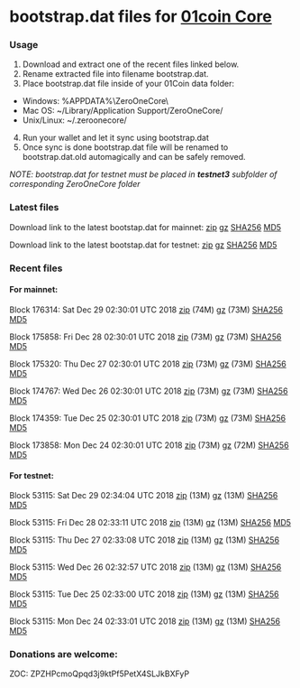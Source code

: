 # bootstrap.dat files for [01coin Core](https://01coin.io)

### Usage

1. Download and extract one of the recent files linked below.
2. Rename extracted file into filename bootstrap.dat.
3. Place bootstrap.dat file inside of your 01Coin data folder:
 - Windows: %APPDATA%\ZeroOneCore\
 - Mac OS: ~/Library/Application Support/ZeroOneCore/
 - Unix/Linux: ~/.zeroonecore/
4. Run your wallet and let it sync using bootstrap.dat
5. Once sync is done bootstrap.dat file will be renamed to bootstrap.dat.old automagically and can be safely removed.

_NOTE: bootstrap.dat for testnet must be placed in **testnet3** subfolder of corresponding ZeroOneCore folder_

### Latest files
Download link to the latest bootstap.dat for mainnet: [zip](https://files.01coin.io/mainnet/bootstrap.dat.zip) [gz](https://files.01coin.io/mainnet/bootstrap.dat.tar.gz) [SHA256](https://files.01coin.io/mainnet/sha256.txt) [MD5](https://files.01coin.io/mainnet/md5.txt)

Download link to the latest bootstap.dat for testnet: [zip](https://files.01coin.io/testnet/bootstrap.dat.zip) [gz](https://files.01coin.io/testnet/bootstrap.dat.tar.gz) [SHA256](https://files.01coin.io/testnet/sha256.txt) [MD5](https://files.01coin.io/testnet/md5.txt)

### Recent files

#### For mainnet:

Block 176314: Sat Dec 29 02:30:01 UTC 2018 [zip](https://files.01coin.io/mainnet/2018-12-29/bootstrap.dat.zip) (74M) [gz](https://files.01coin.io/mainnet/2018-12-29/bootstrap.dat.tar.gz) (73M) [SHA256](https://files.01coin.io/mainnet/2018-12-29/sha256.txt) [MD5](https://files.01coin.io/mainnet/2018-12-29/md5.txt)

Block 175858: Fri Dec 28 02:30:01 UTC 2018 [zip](https://files.01coin.io/mainnet/2018-12-28/bootstrap.dat.zip) (73M) [gz](https://files.01coin.io/mainnet/2018-12-28/bootstrap.dat.tar.gz) (73M) [SHA256](https://files.01coin.io/mainnet/2018-12-28/sha256.txt) [MD5](https://files.01coin.io/mainnet/2018-12-28/md5.txt)

Block 175320: Thu Dec 27 02:30:01 UTC 2018 [zip](https://files.01coin.io/mainnet/2018-12-27/bootstrap.dat.zip) (73M) [gz](https://files.01coin.io/mainnet/2018-12-27/bootstrap.dat.tar.gz) (73M) [SHA256](https://files.01coin.io/mainnet/2018-12-27/sha256.txt) [MD5](https://files.01coin.io/mainnet/2018-12-27/md5.txt)

Block 174767: Wed Dec 26 02:30:01 UTC 2018 [zip](https://files.01coin.io/mainnet/2018-12-26/bootstrap.dat.zip) (73M) [gz](https://files.01coin.io/mainnet/2018-12-26/bootstrap.dat.tar.gz) (73M) [SHA256](https://files.01coin.io/mainnet/2018-12-26/sha256.txt) [MD5](https://files.01coin.io/mainnet/2018-12-26/md5.txt)

Block 174359: Tue Dec 25 02:30:01 UTC 2018 [zip](https://files.01coin.io/mainnet/2018-12-25/bootstrap.dat.zip) (73M) [gz](https://files.01coin.io/mainnet/2018-12-25/bootstrap.dat.tar.gz) (73M) [SHA256](https://files.01coin.io/mainnet/2018-12-25/sha256.txt) [MD5](https://files.01coin.io/mainnet/2018-12-25/md5.txt)

Block 173858: Mon Dec 24 02:30:01 UTC 2018 [zip](https://files.01coin.io/mainnet/2018-12-24/bootstrap.dat.zip) (73M) [gz](https://files.01coin.io/mainnet/2018-12-24/bootstrap.dat.tar.gz) (72M) [SHA256](https://files.01coin.io/mainnet/2018-12-24/sha256.txt) [MD5](https://files.01coin.io/mainnet/2018-12-24/md5.txt)


#### For testnet:

Block 53115: Sat Dec 29 02:34:04 UTC 2018 [zip](https://files.01coin.io/testnet/2018-12-29/bootstrap.dat.zip) (13M) [gz](https://files.01coin.io/testnet/2018-12-29/bootstrap.dat.tar.gz) (13M) [SHA256](https://files.01coin.io/testnet/2018-12-29/sha256.txt) [MD5](https://files.01coin.io/testnet/2018-12-29/md5.txt)

Block 53115: Fri Dec 28 02:33:11 UTC 2018 [zip](https://files.01coin.io/testnet/2018-12-28/bootstrap.dat.zip) (13M) [gz](https://files.01coin.io/testnet/2018-12-28/bootstrap.dat.tar.gz) (13M) [SHA256](https://files.01coin.io/testnet/2018-12-28/sha256.txt) [MD5](https://files.01coin.io/testnet/2018-12-28/md5.txt)

Block 53115: Thu Dec 27 02:33:08 UTC 2018 [zip](https://files.01coin.io/testnet/2018-12-27/bootstrap.dat.zip) (13M) [gz](https://files.01coin.io/testnet/2018-12-27/bootstrap.dat.tar.gz) (13M) [SHA256](https://files.01coin.io/testnet/2018-12-27/sha256.txt) [MD5](https://files.01coin.io/testnet/2018-12-27/md5.txt)

Block 53115: Wed Dec 26 02:32:57 UTC 2018 [zip](https://files.01coin.io/testnet/2018-12-26/bootstrap.dat.zip) (13M) [gz](https://files.01coin.io/testnet/2018-12-26/bootstrap.dat.tar.gz) (13M) [SHA256](https://files.01coin.io/testnet/2018-12-26/sha256.txt) [MD5](https://files.01coin.io/testnet/2018-12-26/md5.txt)

Block 53115: Tue Dec 25 02:33:00 UTC 2018 [zip](https://files.01coin.io/testnet/2018-12-25/bootstrap.dat.zip) (13M) [gz](https://files.01coin.io/testnet/2018-12-25/bootstrap.dat.tar.gz) (13M) [SHA256](https://files.01coin.io/testnet/2018-12-25/sha256.txt) [MD5](https://files.01coin.io/testnet/2018-12-25/md5.txt)

Block 53115: Mon Dec 24 02:33:01 UTC 2018 [zip](https://files.01coin.io/testnet/2018-12-24/bootstrap.dat.zip) (13M) [gz](https://files.01coin.io/testnet/2018-12-24/bootstrap.dat.tar.gz) (13M) [SHA256](https://files.01coin.io/testnet/2018-12-24/sha256.txt) [MD5](https://files.01coin.io/testnet/2018-12-24/md5.txt)


### Donations are welcome:

ZOC: ZPZHPcmoQpqd3j9ktPf5PetX4SLJkBXFyP
